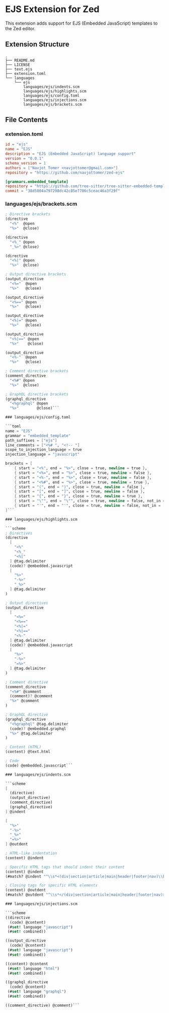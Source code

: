 # EJS Extension for Zed

This extension adds support for EJS (Embedded JavaScript) templates to the Zed editor.

## Extension Structure

```
.
├── README.md
├── LICENSE
├── text.ejs
├── extension.toml
└── languages
    └── ejs
        languages/ejs/indents.scm
        languages/ejs/highlights.scm
        languages/ejs/config.toml
        languages/ejs/injections.scm
        languages/ejs/brackets.scm
```

## File Contents

### extension.toml

```toml
id = "ejs"
name = "EJS"
description = "EJS (Embedded JavaScript) language support"
version = "0.0.1"
schema_version = 1
authors = ["Navjot Tomer <navjottomer@gmail.com>"]
repository = "https://github.com/navjottomer/zed-ejs"

[grammars.embedded_template]
repository = "https://github.com/tree-sitter/tree-sitter-embedded-template"
commit = "38d5004a797298dc42c85e7706c5ceac46a3f29f"
```

### languages/ejs/brackets.scm

```scheme
; Directive brackets
(directive
  "<%"  @open
  "%>"  @close)

(directive
  "<%_" @open
  "_%>" @close)

(directive
  "<%|" @open
  "%>"  @close)

; Output directive brackets
(output_directive
  "<%="  @open
  "%>"   @close)

(output_directive
  "<%==" @open
  "%>"   @close)

(output_directive
  "<%|=" @open
  "%>"   @close)

(output_directive
  "<%|==" @open
  "%>"    @close)

(output_directive
  "<%-"  @open
  "%>"   @close)

; Comment directive brackets
(comment_directive
  "<%#" @open
  "%>"  @close)

; GraphQL directive brackets
(graphql_directive
  "<%graphql" @open
  "%>"        @close)```

### languages/ejs/config.toml

```toml
name = "EJS"
grammar = "embedded_template"
path_suffixes = ["ejs"]
line_comments = ["<%# ", "<!-- "]
scope_to_injection_language = true
injection_language = "javascript"

brackets = [
    { start = "<%", end = "%>", close = true, newline = true },
    { start = "<%=", end = "%>", close = true, newline = false },
    { start = "<%-", end = "%>", close = true, newline = false },
    { start = "<%#", end = "%>", close = true, newline = true },
    { start = "(", end = ")", close = true, newline = false },
    { start = "[", end = "]", close = true, newline = false },
    { start = "{", end = "}", close = true, newline = true },
    { start = "\"", end = "\"", close = true, newline = false, not_in = ["string", "comment"] },
    { start = "'", end = "'", close = true, newline = false, not_in = ["string", "comment"] },
]```

### languages/ejs/highlights.scm

```scheme
; Directives
(directive
  [
    "<%"
    "<%_"
    "<%|"
  ] @tag.delimiter
  (code)? @embedded.javascript
  [
    "%>"
    "-%>"
    "_%>"
  ] @tag.delimiter
)

; Output directives
(output_directive
  [
    "<%="
    "<%=="
    "<%|="
    "<%|=="
    "<%-"
  ] @tag.delimiter
  (code)? @embedded.javascript
  [
    "%>"
    "-%>"
    "=%>"
  ] @tag.delimiter
)

; Comment directive
(comment_directive
  "<%#" @comment
  (comment)? @comment
  "%>" @comment
)

; GraphQL directive
(graphql_directive
  "<%graphql" @tag.delimiter
  (code)? @embedded.graphql
  "%>" @tag.delimiter
)

; Content (HTML)
(content) @text.html

; Code
(code) @embedded.javascript```

### languages/ejs/indents.scm

```scheme
[
  (directive)
  (output_directive)
  (comment_directive)
  (graphql_directive)
] @indent

[
  "%>"
  "-%>"
  "_%>"
  "=%>"
] @outdent

; HTML-like indentation
(content) @indent

; Specific HTML tags that should indent their content
(content) @indent
(#match? @indent "^\\s*<(div|section|article|main|header|footer|nav)\\b")

; Closing tags for specific HTML elements
(content) @outdent
(#match? @outdent "^\\s*</(div|section|article|main|header|footer|nav)>")```

### languages/ejs/injections.scm

```scheme
((directive
  (code) @content)
 (#set! language "javascript")
 (#set! combined))

((output_directive
  (code) @content)
 (#set! language "javascript")
 (#set! combined))

((content) @content
 (#set! language "html")
 (#set! combined))

((graphql_directive
  (code) @content)
 (#set! language "graphql")
 (#set! combined))

((comment_directive) @comment)```

